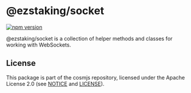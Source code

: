 # @ezstaking/socket

[![npm version](https://img.shields.io/npm/v/@ezstaking/socket.svg)](https://www.npmjs.com/package/@ezstaking/socket)

@ezstaking/socket is a collection of helper methods and classes for working with
WebSockets.

## License

This package is part of the cosmjs repository, licensed under the Apache License
2.0 (see [NOTICE](https://github.com/cosmos/cosmjs/blob/main/NOTICE) and
[LICENSE](https://github.com/cosmos/cosmjs/blob/main/LICENSE)).
